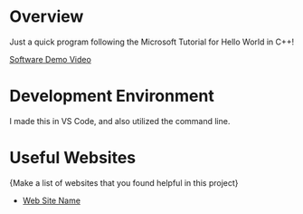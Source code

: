 # Overview

Just a quick program following the Microsoft Tutorial for Hello World in C++!

[Software Demo Video](https://youtu.be/Xb8SDedEIHA)

# Development Environment

I made this in VS Code, and also utilized the command line. 
# Useful Websites

{Make a list of websites that you found helpful in this project}
* [Web Site Name](https://devblogs.microsoft.com/cppblog/cpp-tutorial-hello-world/)
